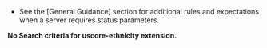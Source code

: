 - See the [General Guidance] section for additional rules and expectations when a server requires status parameters.

**No Search criteria for uscore-ethnicity extension.**
